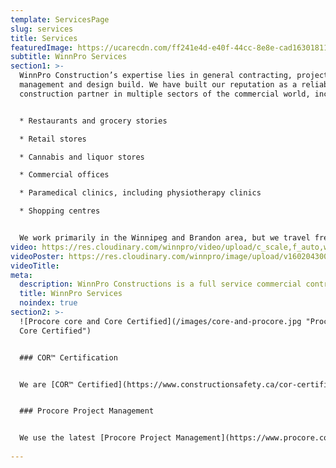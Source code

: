 ```yaml
---
template: ServicesPage
slug: services
title: Services
featuredImage: https://ucarecdn.com/ff241e4d-e40f-44cc-8e8e-cad163018118/
subtitle: WinnPro Services
section1: >-
  WinnPro Construction’s expertise lies in general contracting, project
  management and design build. We have built our reputation as a reliable
  construction partner in multiple sectors of the commercial world, including:


  * Restaurants and grocery stories

  * Retail stores

  * Cannabis and liquor stores

  * Commercial offices

  * Paramedical clinics, including physiotherapy clinics

  * Shopping centres


  We work primarily in the Winnipeg and Brandon area, but we travel frequently to Northern Manitoba to work with clients in The Pas and Churchill. We also build in Edmonton and Calgary, Alberta.
video: https://res.cloudinary.com/winnpro/video/upload/c_scale,f_auto,w_1000/v1603238746/web-auto-auto-least-services-final_n9vtog.mov
videoPoster: https://res.cloudinary.com/winnpro/image/upload/v1602043005/DJI_0005_md5mn9.jpg
videoTitle: 
meta:
  description: WinnPro Constructions is a full service commercial contractor
  title: WinnPro Services
  noindex: true
section2: >-
  ![Procore core and Core Certified](/images/core-and-procore.jpg "Procore and
  Core Certified")


  ### COR™ Certification


  We are [COR™ Certified](https://www.constructionsafety.ca/cor-certified-companies/).


  ### Procore Project Management


  We use the latest [Procore Project Management](https://www.procore.com/) systems for all projects – big and small – in our ongoing effort to streamline operations and maintain efficiencies across the board.
  
---
```

